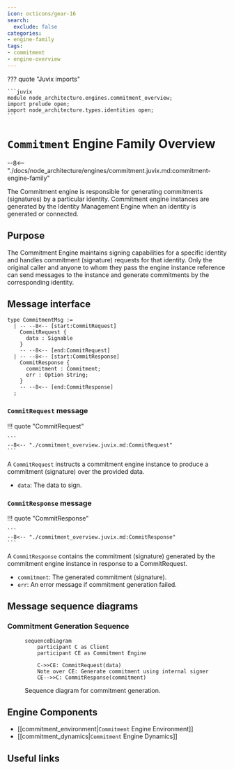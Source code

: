 ```yaml
---
icon: octicons/gear-16
search:
  exclude: false
categories:
- engine-family
tags:
- commitment
- engine-overview
---
```


??? quote "Juvix imports"

    ```juvix
    module node_architecture.engines.commitment_overview;
    import prelude open;
    import node_architecture.types.identities open;
    ```

# `Commitment` Engine Family Overview

--8<-- "./docs/node_architecture/engines/commitment.juvix.md:commitment-engine-family"

The Commitment engine is responsible for generating commitments (signatures) by a particular identity. Commitment engine instances are generated by the Identity Management Engine when an identity is generated or connected.

## Purpose

The Commitment Engine maintains signing capabilities for a specific identity and handles commitment (signature) requests for that identity. Only the original caller and anyone to whom they pass the engine instance reference can send messages to the instance and generate commitments by the corresponding identity.

## Message interface

<!-- --8<-- [start:CommitmentMsg] -->
```juvix
type CommitmentMsg :=
  | -- --8<-- [start:CommitRequest]
    CommitRequest {
      data : Signable
    }
    -- --8<-- [end:CommitRequest]
  | -- --8<-- [start:CommitResponse]
    CommitResponse {
      commitment : Commitment;
      err : Option String;
    }
    -- --8<-- [end:CommitResponse]
  ;
```
<!-- --8<-- [end:CommitmentMsg] -->

### `CommitRequest` message

!!! quote "CommitRequest"

    ```
    --8<-- "./commitment_overview.juvix.md:CommitRequest"
    ```

A `CommitRequest` instructs a commitment engine instance to produce a commitment (signature) over the provided data.

- `data`: The data to sign.

### `CommitResponse` message

!!! quote "CommitResponse"

    ```
    --8<-- "./commitment_overview.juvix.md:CommitResponse"
    ```

A `CommitResponse` contains the commitment (signature) generated by the commitment engine instance in response to a CommitRequest.

- `commitment`: The generated commitment (signature).
- `err`: An error message if commitment generation failed.

## Message sequence diagrams

### Commitment Generation Sequence

<!-- --8<-- [start:message-sequence-diagram] -->
<figure markdown="span">

```mermaid
sequenceDiagram
    participant C as Client
    participant CE as Commitment Engine

    C->>CE: CommitRequest(data)
    Note over CE: Generate commitment using internal signer
    CE-->>C: CommitResponse(commitment)
```

<figcaption markdown="span">
Sequence diagram for commitment generation.
</figcaption>
</figure>
<!-- --8<-- [end:message-sequence-diagram] -->

## Engine Components

- [[commitment_environment|`Commitment` Engine Environment]]
- [[commitment_dynamics|`Commitment` Engine Dynamics]]

## Useful links
